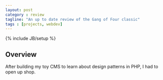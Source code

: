 ```yaml
---
layout: post
category : review
tagline: "An up to date review of the Gang of Four classic"
tags : [projects, webdev]
---
```

{% include JB/setup %}

## Overview

After building my toy CMS to learn about design patterns in PHP, I had to open up shop. 